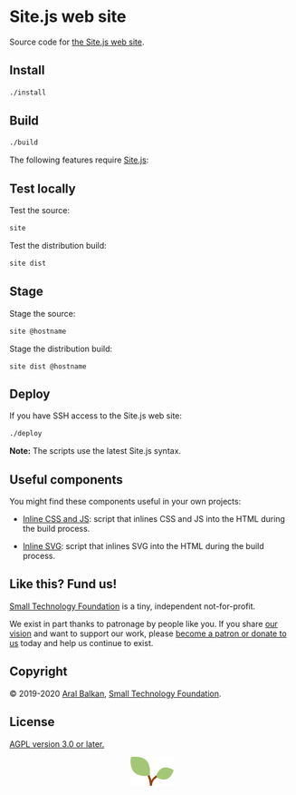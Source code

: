 # Site.js web site

Source code for [the Site.js web site](https://sitejs.org).

## Install

```sh
./install
```

## Build

```sh
./build
```

The following features require [Site.js](https://sitejs.org):

## Test locally

Test the source:

```sh
site
```

Test the distribution build:

```sh
site dist
```

## Stage

Stage the source:

```sh
site @hostname
```

Stage the distribution build:

```
site dist @hostname
```

## Deploy

If you have SSH access to the Site.js web site:

```sh
./deploy
```

__Note:__ The scripts use the latest Site.js syntax.

## Useful components

You might find these components useful in your own projects:

  * [Inline CSS and JS](_build/inline-css-and-js.js): script that inlines CSS and JS into the HTML during the build process.

  * [Inline SVG](_build/inline-svg.js): script that inlines SVG into the HTML during the build process.

## Like this? Fund us!

[Small Technology Foundation](https://small-tech.org) is a tiny, independent not-for-profit.

We exist in part thanks to patronage by people like you. If you share [our vision](https://small-tech.org/about/#small-technology) and want to support our work, please [become a patron or donate to us](https://small-tech.org/fund-us) today and help us continue to exist.

## Copyright

&copy; 2019-2020 [Aral Balkan](https://ar.al), [Small Technology Foundation](https://small-tech.org).

## License

[AGPL version 3.0 or later.](https://www.gnu.org/licenses/agpl-3.0.en.html)

<!-- Yes, this has to be coded like it’s 1999 for it to work, sadly. -->
<p align='center'><img width='76' src='images/illustrations/site.js-logo.svg' alt='Site.js logo: a small sprouting plant with a green leaf on either side of a brown stem'></p>

